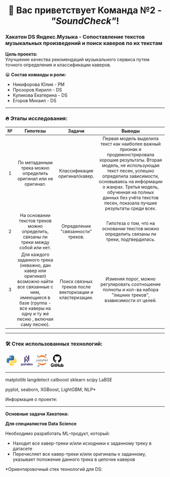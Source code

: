 # <div align='center'>👋 Вас приветствует Команда №2 - *"SoundCheck"*!</div>

### Хакатон DS Яндекс.Музыка - Сопоставление текстов музыкальных произведений и поиск каверов по их текстам

**Цель проекта:**  
Улучшение качества рекомендаций музыкального сервиса путем точного определения и классификации каверов.

😀 **Состав команды и роли:**  
* Никифорова Юлия - PM
* Прозоров Кирилл - DS
* Куликова Екатерина - DS
* Егоров Михаил - DS

***

### 🔥 Этапы исследования:

| № | Гипотезы       | Задачи                | Выводы |
|:--:| :-------------: |:------------------:| :-----:|
|1| По метаданным трека можно определить оригинал или не оригинал. | Классификация оригинал/кавер. | Первая модель выделила текст как наиболее важный признак и продемонстрировала хорошие результаты. Вторая модель, не использующая текст песен, успешно определила зависимости, основываясь на информации о жанрах. Третья модель, обученная на полных данных без учёта текстов песен, показала лучшие результаты среди всех. |
|2| На основании текстов треков можно определить, связаны ли треки между собой или нет.| Определение "связанности" треков. | Гипотеза о том, что на основании текстов можно определить связаны ли треки, подтвердилась. |
|3| Для каждого заданного трека (неважно, дан кавер или оригинал) возможно найти все связанные с ним, имеющиеся в базе (группа - все каверы на одну и ту же песню , включая саму песню). | Поиск связных треков после векторизации и кластеризации. | Изменяя порог, можно регулировать соотношение полноты и кол-ва набора "лишних треков", взависимости от целей. |

***

### :hammer_and_wrench: Стек использованных технологий:  

<div>
  <img src="https://github.com/devicons/devicon/blob/master/icons/python/python-original.svg" title="Python" alt="Python" width="40" height="40"/>&nbsp;
  <img src="https://github.com/devicons/devicon/blob/master/icons/pandas/pandas-original-wordmark.svg" title="Pandas" alt="Pandas" width="40" height="40"/>&nbsp;  
  <img src="https://github.com/devicons/devicon/blob/master/icons/jupyter/jupyter-original-wordmark.svg" title="Jupyter" alt="Jupyter" width="40" height="40"/>&nbsp;
  <img src="https://github.com/devicons/devicon/blob/master/icons/github/github-original-wordmark.svg" title="Github" alt="Github" width="40" height="40"/>&nbsp;

  
</div>

***

matplotlib
langdetect
catboost
sklearn
scipy
LaBSE

pyplot, seaborn, XGBoost, LightGBM, NLP*

Информация о проекте:
   
***

**Основные задачи Хакатона:**

**Для специалистов Data Science** 

Необходимо разработать ML-продукт, который:

- Находит все кавер-треки и/или исходники к заданному треку в датасете
- Перечисляет все кавер-треки и/или оригиналы к заданному, указывает положение данного трека в цепочке каверов

*Ориентировочный стек технологий для DS: 



